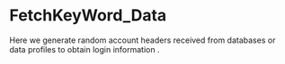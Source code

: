 # FetchKeyWord_Data
Here we generate random account headers received from databases or data profiles to obtain login information . 
